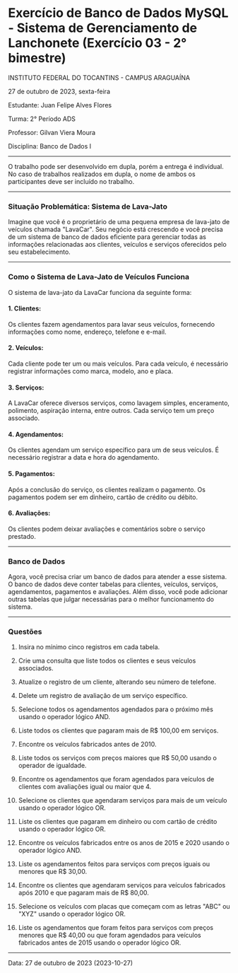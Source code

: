 # Exercício de Banco de Dados MySQL - Sistema de Gerenciamento de Lanchonete (Exercício 03 - 2° bimestre)

<p>INSTITUTO FEDERAL DO TOCANTINS - CAMPUS ARAGUAÍNA</p>
<p>27 de outubro de 2023, sexta-feira</p>
<p>Estudante: Juan Felipe Alves Flores</p>
<p>Turma: 2° Período ADS</p>
<p>Professor: Gilvan Viera Moura</p>
<p>Disciplina: Banco de Dados I</p>

<hr></hr>

<p>O trabalho pode ser desenvolvido em dupla, porém a entrega é individual. No caso de trabalhos realizados em dupla, o nome de ambos os participantes deve ser incluído no trabalho.</p>

<hr></hr>

### Situação Problemática: Sistema de Lava-Jato

<p>
Imagine que você é o proprietário de uma pequena empresa de lava-jato de veículos chamada "LavaCar". Seu negócio está crescendo e você precisa de um sistema de banco de dados eficiente para gerenciar todas as informações relacionadas aos clientes, veículos e serviços oferecidos pelo seu estabelecimento.
</p>

<hr></hr>

### Como o Sistema de Lava-Jato de Veículos Funciona

<p>O sistema de lava-jato da LavaCar funciona da seguinte forma:
</p>

<p>

#### 1. Clientes:
Os clientes fazem agendamentos para lavar seus veículos, fornecendo informações como nome, endereço, telefone e e-mail.

</p>

<p>

#### 2. Veículos:
Cada cliente pode ter um ou mais veículos. Para cada veículo, é necessário registrar informações como marca, modelo, ano e placa.

</p>

<p>

#### 3. Serviços: 
A LavaCar oferece diversos serviços, como lavagem simples, enceramento, polimento, aspiração interna, entre outros. Cada serviço tem um preço associado.

</p>

<p>

#### 4. Agendamentos: 
Os clientes agendam um serviço específico para um de seus veículos. É necessário registrar a data e hora do agendamento.

</p>

<p>

#### 5. Pagamentos: 
Após a conclusão do serviço, os clientes realizam o pagamento. Os pagamentos podem ser em dinheiro, cartão de crédito ou débito.

</p>

<p>

#### 6. Avaliações: 
Os clientes podem deixar avaliações e comentários sobre o serviço prestado.

</p>

<hr></hr>

### Banco de Dados

<p>

Agora, você precisa criar um banco de dados para atender a esse sistema. O banco de dados deve conter tabelas para clientes, veículos, serviços, agendamentos, pagamentos e avaliações. Além disso, você pode adicionar outras tabelas que julgar necessárias para o melhor funcionamento do sistema.

</p>

<hr></hr>

### Questões
1. Insira no mínimo cinco registros em cada tabela.

2. Crie uma consulta que liste todos os clientes e seus veículos associados.

3. Atualize o registro de um cliente, alterando seu número de telefone.

4. Delete um registro de avaliação de um serviço específico.

5. Selecione todos os agendamentos agendados para o próximo mês usando o operador lógico AND.

6. Liste todos os clientes que pagaram mais de R$ 100,00 em serviços.

7. Encontre os veículos fabricados antes de 2010.

8. Liste todos os serviços com preços maiores que R$ 50,00 usando o operador de igualdade.

9. Encontre os agendamentos que foram agendados para veículos de clientes com avaliações igual ou maior que 4.

10. Selecione os clientes que agendaram serviços para mais de um veículo usando o operador lógico OR.

11. Liste os clientes que pagaram em dinheiro ou com cartão de crédito usando o operador lógico OR.

12. Encontre os veículos fabricados entre os anos de 2015 e 2020 usando o operador lógico AND.

13. Liste os agendamentos feitos para serviços com preços iguais ou menores que R$ 30,00.

14. Encontre os clientes que agendaram serviços para veículos fabricados após 2010 e que pagaram mais de R$ 80,00.

15. Selecione os veículos com placas que começam com as letras "ABC" ou "XYZ" usando o operador lógico OR.

16. Liste os agendamentos que foram feitos para serviços com preços menores que R$ 40,00 ou que foram agendados para veículos fabricados antes de 2015 usando o operador lógico OR.

<hr></hr>

<p>Data: 27 de outubro de 2023 (2023-10-27)<p>